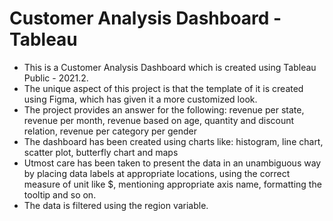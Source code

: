 # Customer Analysis Dashboard - Tableau
- This is a Customer Analysis Dashboard which is created using Tableau Public - 2021.2.
- The unique aspect of this project is that the template of it is created using Figma, which has given it a more customized look.
- The project provides an answer for the following: revenue per state, revenue per month, revenue based on age, quantity and discount relation, revenue per category per gender
- The dashboard has been created using charts like: histogram, line chart, scatter plot, butterfly chart and maps
- Utmost care has been taken to present the data in an unambiguous way by placing data labels at appropriate locations, using the correct measure of unit like $, mentioning appropriate axis name, formatting the tooltip and so on.
- The data is filtered using the region variable.

